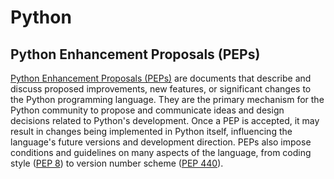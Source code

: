 # Python

## Python Enhancement Proposals (PEPs)

[Python Enhancement Proposals (PEPs)](https://peps.python.org/) are documents that describe and discuss
proposed improvements, new features, or significant changes to the Python programming language.
They are the primary mechanism for the Python community to propose and communicate ideas and design decisions
related to Python's development. Once a PEP is accepted,
it may result in changes being implemented in Python itself,
influencing the language's future versions and development direction.
PEPs also impose conditions and guidelines on many aspects of the language,
from coding style ([PEP 8](https://peps.python.org/pep-0008/))
to version number scheme ([PEP 440](https://peps.python.org/pep-0440/)).
